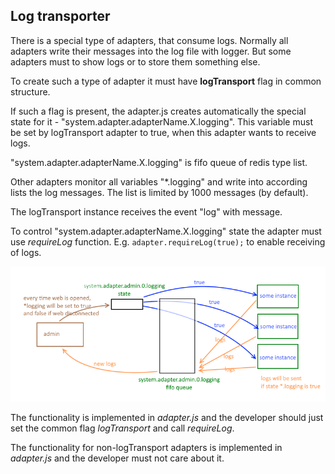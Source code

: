 ## Log transporter
There is a special type of adapters, that consume logs. Normally all adapters 
write their messages into the log file with logger.
But some adapters must to show logs or to store them something else.

To create such a type of adapter it must have **logTransport** flag in common structure.

If such a flag is present, the adapter.js creates automatically the special state for it - "system.adapter.adapterName.X.logging".
This variable must be set by logTransport adapter to true, when this adapter wants to receive logs.

"system.adapter.adapterName.X.logging" is fifo queue of redis type list.

Other adapters monitor all variables "*.logging" and write into according lists the log messages. 
The list is limited by 1000 messages (by default).

The logTransport instance receives the event "log" with message. 

To control "system.adapter.adapterName.X.logging" state the adapter must use *requireLog* function. 
E.g. ```adapter.requireLog(true);``` to enable receiving of logs.

![Illustration](logging.png)

The functionality is implemented in *adapter.js* and the developer should just set the common flag *logTransport*
 and call *requireLog*. 
 
The functionality for non-logTransport adapters is implemented in *adapter.js* and the developer must not care about it.